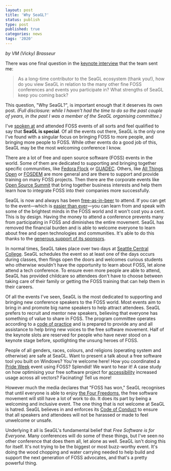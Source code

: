 ```yaml
---
layout: post
title: 'Why SeaGL?'
status: publish
type: post
published: true
categories: news
tags: '2020'
---
```

_by VM (Vicky) Brasseur_

There was one final question in the [keynote interview](https://seagl.org/news/2020/09/08/vmbrasseur-keynote-interview.html) that the team sent me:

> As a long-time contributor to the SeaGL ecosystem (thank you!), how do you view SeaGL in relation to the many other fine FOSS conferences and events you participate in? What strengths of SeaGL keep you coming back?

This question, "Why SeaGL?", is important enough that it deserves its own post. _(Full disclosure: while I haven't had the time to do so the past couple of years, in the past I was a member of the SeaGL organising committee.)_

I've [spoken at](http://vmbrasseur.com/presentations/) and attended FOSS events of all sorts and feel qualified to say that **SeaGL is special**. Of all the events out there, SeaGL is the only one I've found with a singular focus on bringing FOSS to more people, and bringing more people to FOSS. While other events do a good job of this, SeaGL may be the most welcoming conference I know.

There are a lot of free and open source software (FOSS) events in the world. Some of them are dedicated to supporting and bringing together specific communities, like [Fedora Flock](https://flocktofedora.org) or [GUADEC](https://events.gnome.org/e/guadec2020). Others, like [All Things Open](https://www.allthingsopen.org) or [FOSDEM](http://fosdem.org) are more general and are there to support and provide training on many FOSS projects. Then there are the corporate events like [Open Source Summit](https://events.linuxfoundation.org/open-source-summit-north-america/) that bring together business interests and help them learn how to integrate FOSS into their companies more successfully.

SeaGL is now and always has been [free-as-in-beer](https://en.wiktionary.org/wiki/free_as_in_beer) to attend. If you can get to the event—which is [easier than ever](https://seagl.org/news/2020/05/05/virtualconf-2020.html)—you can learn from and speak with some of the brightest minds in the FOSS world and it won't cost you a cent. This is by design. Having the money to attend a conference prevents many from participating in FOSS and diminishes the entire movement. SeaGL has removed the financial burden and is able to welcome everyone to learn about free and open technologies and communities. It's able to do this thanks to the [generous support of its sponsors](https://seagl.org/sponsors/SeaGL_Exhibitor_Sponsor_Prospectus_2020.pdf).

In normal times, SeaGL takes place over two days at [Seattle Central College](https://seattlecentral.edu). SeaGL schedules the event so at least one of the days occurs during classes, then flings open the doors and welcomes curious students who otherwise wouldn't have the opportunity to learn about FOSS, let alone attend a tech conference. To ensure even more people are able to attend, SeaGL has provided childcare so attendees don't have to choose between taking care of their family or getting the FOSS training that can help them in their careers.

Of all the events I've seen, SeaGL is the most dedicated to supporting and bringing new conference speakers to the FOSS world. Most events aim to bring in and promote big name speakers to help attract attendees. SeaGL prefers to recruit and mentor new speakers, believing that everyone has something of value to share in FOSS. The program committee operates according to a [code of practice](https://seagl.org/news/2020/07/13/code_of_practice.html) and is prepared to provide any and all assistance to help bring new voices to the free software movement. Half of the keynote slots are reserved for people who have never stood on a keynote stage before, spotlighting the unsung heroes of FOSS.<!--Not mentioning the awards here since I'm not sure whether they're happening this year.-->

People of all genders, races, colours, and religions (operating system and otherwise) are safe at SeaGL. Want to present a talk about a free software tool you built on Windows? You're welcome here! How you coordinated a [Pride Week](https://en.wikipedia.org/wiki/Gay_pride) event using FOSS? Splendid! We want to hear it! A case study on how optimising your free software project for [accessibility](https://en.wikipedia.org/wiki/Web_accessibility) increased usage across all vectors? Facinating! Tell us more!

However much the media declares that "FOSS has won," SeaGL recognises that until everyone is able to enjoy [the Four Freedoms](https://en.wikipedia.org/wiki/Free_software#Definition_and_the_Four_Essential_Freedoms_of_Free_Software), the free software movement will still have a lot of work to do. It does its part by being a welcoming and inclusive event. The one thing that is not welcome at SeaGL is hatred. SeaGL believes in and enforces its [Code of Conduct](https://seagl.org/code_of_conduct.html) to ensure that all speakers and attendees will not be harassed or made to feel unwelcome or unsafe.

Underlying it all is SeaGL's fundamental belief that _Free Software is for Everyone._ Many conferences will do some of these things, but I've seen no other conference that does them all, let alone as well. SeaGL isn't doing this for itself. It's not trying to be the biggest or most buzz-worthy event. It's doing the wood chopping and water carrying needed to help build and support the next generation of FOSS advocates, and that's a pretty powerful thing.
